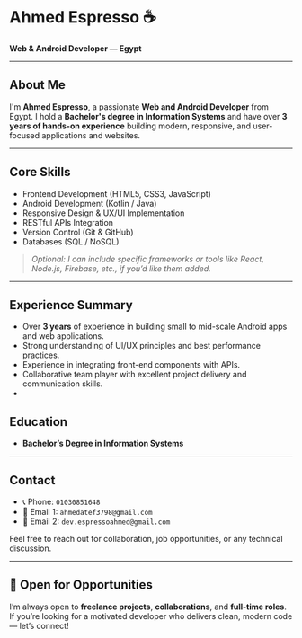 # Ahmed Espresso ☕️

**Web & Android Developer — Egypt**

---

## About Me

I'm **Ahmed Espresso**, a passionate **Web and Android Developer** from Egypt. I hold a **Bachelor's degree in Information Systems** and have over **3 years of hands-on experience** building modern, responsive, and user-focused applications and websites.

---

## Core Skills

* Frontend Development (HTML5, CSS3, JavaScript)
* Android Development (Kotlin / Java)
* Responsive Design & UX/UI Implementation
* RESTful APIs Integration
* Version Control (Git & GitHub)
* Databases (SQL / NoSQL)

> *Optional: I can include specific frameworks or tools like React, Node.js, Firebase, etc., if you’d like them added.*

---

## Experience Summary

* Over **3 years** of experience in building small to mid-scale Android apps and web applications.
* Strong understanding of UI/UX principles and best performance practices.
* Experience in integrating front-end components with APIs.
* Collaborative team player with excellent project delivery and communication skills.
* 
## Education

* **Bachelor’s Degree in Information Systems**

---

## Contact

* 📞 Phone: `01030851648`
* 📧 Email 1: `ahmedatef3798@gmail.com`
* 📧 Email 2: `dev.espressoahmed@gmail.com`

Feel free to reach out for collaboration, job opportunities, or any technical discussion.

---


## 🚀 Open for Opportunities

I’m always open to **freelance projects**, **collaborations**, and **full-time roles**. If you’re looking for a motivated developer who delivers clean, modern code — let’s connect!
